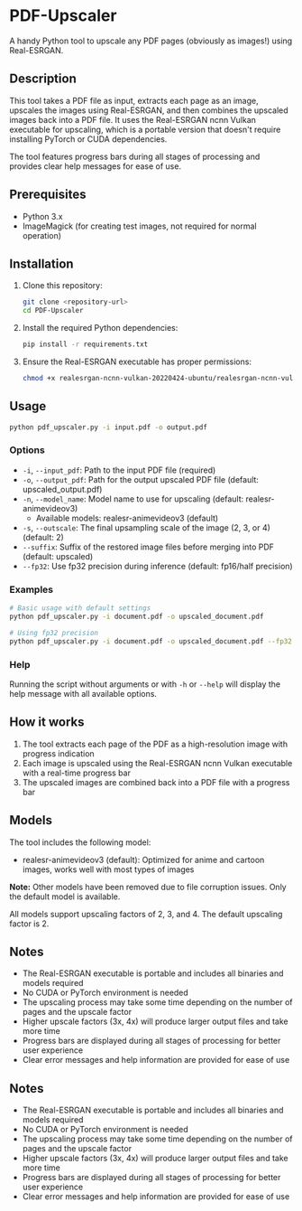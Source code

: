 # PDF-Upscaler

A handy Python tool to upscale any PDF pages (obviously as images!) using Real-ESRGAN.

## Description

This tool takes a PDF file as input, extracts each page as an image, upscales the images using Real-ESRGAN, and then combines the upscaled images back into a PDF file. It uses the Real-ESRGAN ncnn Vulkan executable for upscaling, which is a portable version that doesn't require installing PyTorch or CUDA dependencies.

The tool features progress bars during all stages of processing and provides clear help messages for ease of use.

## Prerequisites

- Python 3.x
- ImageMagick (for creating test images, not required for normal operation)

## Installation

1. Clone this repository:
   ```bash
   git clone <repository-url>
   cd PDF-Upscaler
   ```

2. Install the required Python dependencies:
   ```bash
   pip install -r requirements.txt
   ```

3. Ensure the Real-ESRGAN executable has proper permissions:
   ```bash
   chmod +x realesrgan-ncnn-vulkan-20220424-ubuntu/realesrgan-ncnn-vulkan
   ```

## Usage

```bash
python pdf_upscaler.py -i input.pdf -o output.pdf
```

### Options

- `-i`, `--input_pdf`: Path to the input PDF file (required)
- `-o`, `--output_pdf`: Path for the output upscaled PDF file (default: upscaled_output.pdf)
- `-n`, `--model_name`: Model name to use for upscaling (default: realesr-animevideov3)
  - Available models: realesr-animevideov3 (default)
- `-s`, `--outscale`: The final upsampling scale of the image (2, 3, or 4) (default: 2)
- `--suffix`: Suffix of the restored image files before merging into PDF (default: upscaled)
- `--fp32`: Use fp32 precision during inference (default: fp16/half precision)

### Examples

```bash
# Basic usage with default settings
python pdf_upscaler.py -i document.pdf -o upscaled_document.pdf

# Using fp32 precision
python pdf_upscaler.py -i document.pdf -o upscaled_document.pdf --fp32
```

### Help

Running the script without arguments or with `-h` or `--help` will display the help message with all available options.

## How it works

1. The tool extracts each page of the PDF as a high-resolution image with progress indication
2. Each image is upscaled using the Real-ESRGAN ncnn Vulkan executable with a real-time progress bar
3. The upscaled images are combined back into a PDF file with a progress bar

## Models

The tool includes the following model:
- realesr-animevideov3 (default): Optimized for anime and cartoon images, works well with most types of images

**Note:** Other models have been removed due to file corruption issues. Only the default model is available.

All models support upscaling factors of 2, 3, and 4. The default upscaling factor is 2.

## Notes

- The Real-ESRGAN executable is portable and includes all binaries and models required
- No CUDA or PyTorch environment is needed
- The upscaling process may take some time depending on the number of pages and the upscale factor
- Higher upscale factors (3x, 4x) will produce larger output files and take more time
- Progress bars are displayed during all stages of processing for better user experience
- Clear error messages and help information are provided for ease of use

## Notes

- The Real-ESRGAN executable is portable and includes all binaries and models required
- No CUDA or PyTorch environment is needed
- The upscaling process may take some time depending on the number of pages and the upscale factor
- Higher upscale factors (3x, 4x) will produce larger output files and take more time
- Progress bars are displayed during all stages of processing for better user experience
- Clear error messages and help information are provided for ease of use
